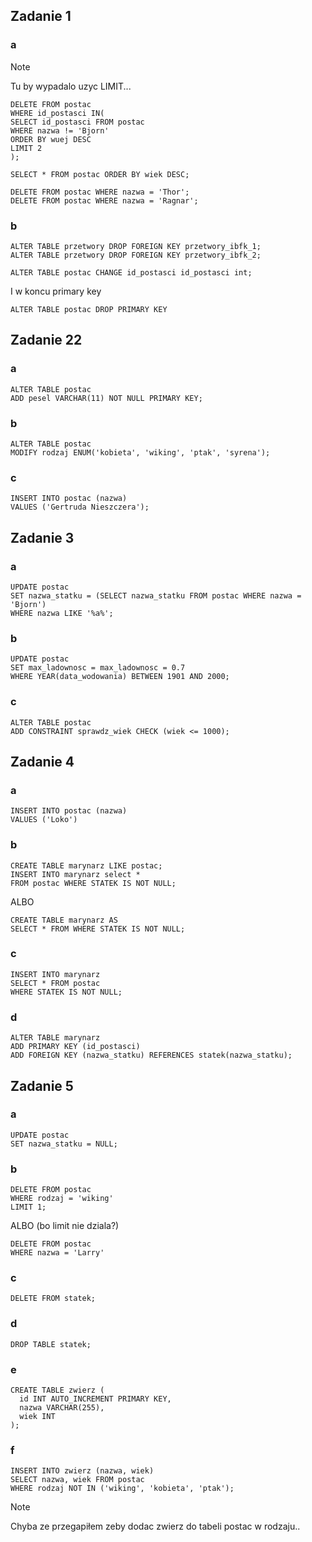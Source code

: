 ## Zadanie 1
### a

> [!NOTE]
> Tu by wypadalo uzyc LIMIT...

```
DELETE FROM postac 
WHERE id_postasci IN(
SELECT id_postasci FROM postac
WHERE nazwa != 'Bjorn'
ORDER BY wuej DESC
LIMIT 2
);
```


```SELECT * FROM postac ORDER BY wiek DESC;```

```
DELETE FROM postac WHERE nazwa = 'Thor';
DELETE FROM postac WHERE nazwa = 'Ragnar';
```

### b

```
ALTER TABLE przetwory DROP FOREIGN KEY przetwory_ibfk_1;
ALTER TABLE przetwory DROP FOREIGN KEY przetwory_ibfk_2;
```

```
ALTER TABLE postac CHANGE id_postasci id_postasci int;
```
I w koncu primary key
```
ALTER TABLE postac DROP PRIMARY KEY
```
## Zadanie 22
### a
```
ALTER TABLE postac
ADD pesel VARCHAR(11) NOT NULL PRIMARY KEY;
```
### b
```
ALTER TABLE postac
MODIFY rodzaj ENUM('kobieta', 'wiking', 'ptak', 'syrena');
```
### c
```
INSERT INTO postac (nazwa)
VALUES ('Gertruda Nieszczera');
```

## Zadanie 3
### a
```
UPDATE postac
SET nazwa_statku = (SELECT nazwa_statku FROM postac WHERE nazwa = 'Bjorn')
WHERE nazwa LIKE '%a%';
```
### b
```
UPDATE postac
SET max_ladownosc = max_ladownosc = 0.7
WHERE YEAR(data_wodowania) BETWEEN 1901 AND 2000;
```
### c
```
ALTER TABLE postac
ADD CONSTRAINT sprawdz_wiek CHECK (wiek <= 1000);
```

## Zadanie 4

### a
```
INSERT INTO postac (nazwa)
VALUES ('Loko')
```

### b
```
CREATE TABLE marynarz LIKE postac;
INSERT INTO marynarz select *
FROM postac WHERE STATEK IS NOT NULL;
```

ALBO

```
CREATE TABLE marynarz AS
SELECT * FROM WHERE STATEK IS NOT NULL;
```

### c
```
INSERT INTO marynarz 
SELECT * FROM postac
WHERE STATEK IS NOT NULL;
```

### d
```
ALTER TABLE marynarz
ADD PRIMARY KEY (id_postasci)
ADD FOREIGN KEY (nazwa_statku) REFERENCES statek(nazwa_statku);
```

## Zadanie 5
### a
```
UPDATE postac
SET nazwa_statku = NULL;
```

### b
```
DELETE FROM postac
WHERE rodzaj = 'wiking'
LIMIT 1;
```


ALBO (bo limit nie dziala?)

```
DELETE FROM postac
WHERE nazwa = 'Larry'
```

### c
```
DELETE FROM statek;
```

### d
```
DROP TABLE statek;
```
### e
```
CREATE TABLE zwierz (
  id INT AUTO_INCREMENT PRIMARY KEY,
  nazwa VARCHAR(255),
  wiek INT
);
```
### f
```
INSERT INTO zwierz (nazwa, wiek)
SELECT nazwa, wiek FROM postac
WHERE rodzaj NOT IN ('wiking', 'kobieta', 'ptak');
```
> [!NOTE]
> Chyba ze przegapiłem zeby dodac zwierz do tabeli postac w rodzaju..
